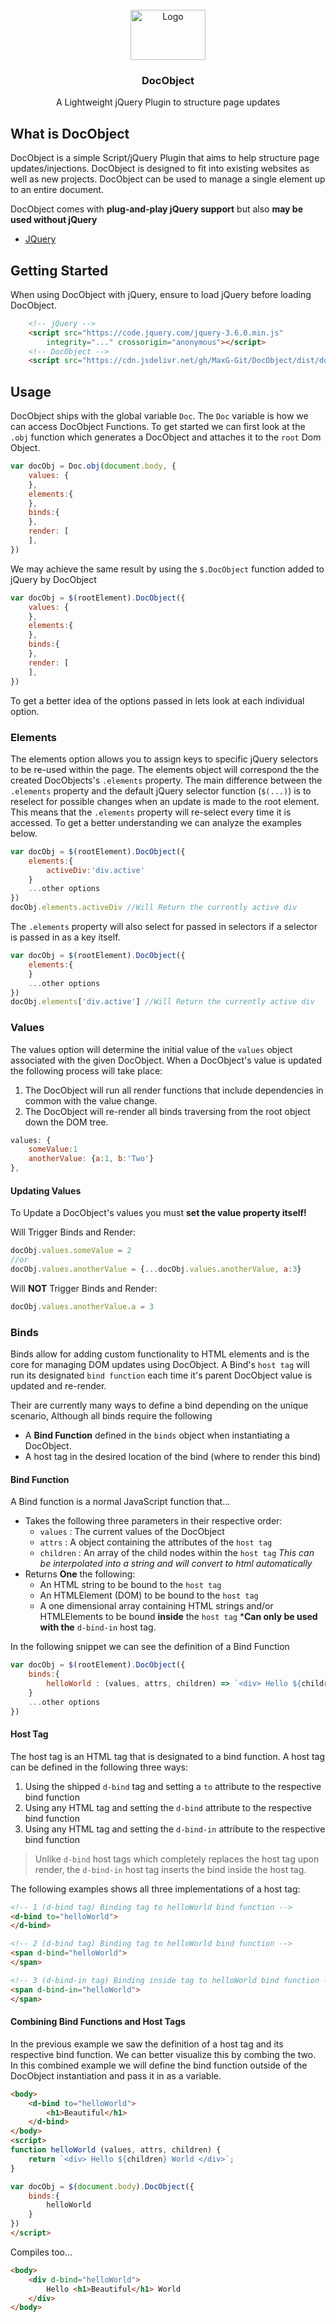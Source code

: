 <!-- PROJECT LOGO -->
<br />
<div align="center">
  <a href="#">
    <img src="https://git.maxg.cloud/max/DocObject/raw/branch/master/img/docobject_logoTextRight.svg" alt="Logo" width="120" height="80">
  </a>

  <h3 align="center">DocObject</h3>

  <p align="center">
    A Lightweight jQuery Plugin to structure page updates
    <br />
  </p>
</div>

<!-- ABOUT -->
## What is DocObject

DocObject is a simple Script/jQuery Plugin that aims to help structure page updates/injections. DocObject is designed to fit into existing websites as well as new projects. DocObject can be used to manage a single element up to an entire document.

DocObject comes with **plug-and-play jQuery support** but also **may be used without jQuery**

* [JQuery](https://jquery.com)

<!-- GETTING STARTED -->
## Getting Started

When using DocObject with jQuery, ensure to load jQuery before loading DocObject.

```html
    <!-- jQuery -->
    <script src="https://code.jquery.com/jquery-3.6.0.min.js"
        integrity="..." crossorigin="anonymous"></script>
    <!-- DocObject -->
    <script src="https://cdn.jsdelivr.net/gh/MaxG-Git/DocObject/dist/docobject.bundle.min.js"></script>
```

## Usage
DocObject ships with the global variable `Doc`. The `Doc` variable is how we can access DocObject Functions.
To get started we can first look at the `.obj` function which generates a DocObject and attaches it to the `root` Dom Object.
```js
var docObj = Doc.obj(document.body, {
    values: {
    },
    elements:{
    },
    binds:{
    },
    render: [
    ],
})
```

We may achieve the same result by using the `$.DocObject` function added to jQuery by DocObject
```js
var docObj = $(rootElement).DocObject({
    values: {
    },
    elements:{
    },
    binds:{
    },
    render: [
    ],
})
```

To get a better idea of the options passed in lets look at each individual option.

### Elements

The elements option allows you to assign keys to specific jQuery selectors to be re-used within the page. The elements object will correspond the the created DocObjects's `.elements` property. The main difference between the `.elements` property and the default jQuery selector function (`$(...)`) is to reselect for possible changes when an update is made to the root element. This means that the `.elements` property will re-select every time it is accessed. To get a better understanding we can analyze the examples below.

```js
var docObj = $(rootElement).DocObject({
    elements:{
        activeDiv:'div.active' 
    }
    ...other options
})
docObj.elements.activeDiv //Will Return the currently active div
```

The `.elements` property will also select for passed in selectors if a selector is passed in as a key itself.

```js
var docObj = $(rootElement).DocObject({
    elements:{
    }
    ...other options
})
docObj.elements['div.active'] //Will Return the currently active div
```

### Values

The values option will determine the initial value of the `values` object associated with the given DocObject. When a DocObject's value is updated the following process will take place:

1. The DocObject will run all render functions that include dependencies in common with the value change.
2. The DocObject will re-render all binds traversing from the root object down the DOM tree.

```js
values: {
    someValue:1
    anotherValue: {a:1, b:'Two'}
},
```

#### Updating Values

To Update a DocObject's values you must **set the value property itself!**

Will Trigger Binds and Render:

```js
docObj.values.someValue = 2
//or
docObj.values.anotherValue = {...docObj.values.anotherValue, a:3}
```

Will **NOT** Trigger Binds and Render:

```js
docObj.values.anotherValue.a = 3
```

### Binds

Binds allow for adding custom functionality to HTML elements and is the core for managing DOM updates using DocObject. A Bind's `host tag` will run its designated `bind function` each time it's parent DocObject value is updated and re-render.

Their are currently many ways to define a bind depending on the unique scenario, Although all binds require the following

* A **Bind Function** defined in the `binds` object when instantiating a DocObject.
* A host tag in the desired location of the bind (where to render this bind)

#### Bind Function

 A Bind function is a normal JavaScript function that...

* Takes the following three parameters in their respective order:
  * `values` : The current values of the DocObject
  * `attrs` : A object containing the attributes of the `host tag`
  * `children` : An array of the child nodes within the `host tag` *This can be interpolated into a string and will convert to html automatically*
* Returns **One** the following:
  * An HTML string to be bound to the `host tag`
  * An HTMLElement (DOM) to be bound to the `host tag`
  * A one dimensional array containing HTML strings and/or HTMLElements to be bound **inside** the `host tag` ***Can only be used with the** `d-bind-in` host tag.

In the following snippet we can see the definition of a Bind Function

```js
var docObj = $(rootElement).DocObject({
    binds:{
        helloWorld : (values, attrs, children) => `<div> Hello ${children} World </div>`,
    }
    ...other options
})
```

#### Host Tag

The host tag is an HTML tag that is designated to a bind function. A host tag can be defined in the following three ways:

1. Using the shipped `d-bind` tag and setting a `to` attribute to the respective bind function
2. Using any HTML tag and setting the `d-bind` attribute to the respective bind function
3. Using any HTML tag and setting the `d-bind-in` attribute to the respective bind function

> Unlike `d-bind` host tags which completely replaces the host tag upon render, the `d-bind-in` host tag inserts the bind inside the host tag. 

The following examples shows all three implementations of a host tag:

```html
<!-- 1 (d-bind tag) Binding tag to helloWorld bind function -->
<d-bind to="helloWorld">
</d-bind>

<!-- 2 (d-bind tag) Binding tag to helloWorld bind function -->
<span d-bind="helloWorld">
</span>

<!-- 3 (d-bind-in tag) Binding inside tag to helloWorld bind function -->
<span d-bind-in="helloWorld">
</span>
```

#### Combining Bind Functions and Host Tags

In the previous example we saw the definition of a host tag and its respective bind function. We can better visualize this by combing the two. In this combined example we will define the bind function outside of the DocObject instantiation and pass it in as a variable.

```html
<body>
    <d-bind to="helloWorld">
        <h1>Beautiful</h1>
    </d-bind>
</body>
<script>
function helloWorld (values, attrs, children) {
    return `<div> Hello ${children} World </div>`;
}

var docObj = $(document.body).DocObject({
    binds:{
        helloWorld
    }
})
</script>
```

Compiles too...

```html
<body>
    <div d-bind="helloWorld">
        Hello <h1>Beautiful</h1> World
    </div>
</body>
```
